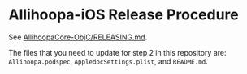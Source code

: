 Allihoopa-iOS Release Procedure
===============================

See [AllihoopaCore-ObjC/RELEASING.md](https://github.com/allihoopa/AllihoopaCore-ObjC/blob/master/RELEASING.md).

The files that you need to update for step 2 in this repository are:
`Allihoopa.podspec`, `AppledocSettings.plist`, and `README.md`.
